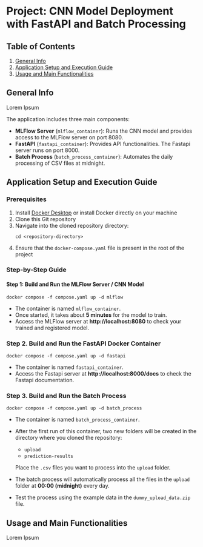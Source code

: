 # Project: CNN Model Deployment with FastAPI and Batch Processing

## Table of Contents
1. [General Info](#General-Info)
2. [Application Setup and Execution Guide](#Application-Setup-and-Execution-Guide)
3. [Usage and Main Functionalities](#Usage-and-Main-Functionalities)


## General Info
Lorem Ipsum

The application includes three main components: 
- **MLFlow Server** (`mlflow_container`): Runs the CNN model and provides access to the MLFlow server on port 8080.
- **FastAPI** (`fastapi_container`): Provides API functionalities. The Fastapi server runs on port 8000.
- **Batch Process** (`batch_process_container`): Automates the daily processing of CSV files at midnight.


## Application Setup and Execution Guide
### Prerequisites
1. Install [Docker Desktop](https://www.docker.com/products/docker-desktop) or install Docker directly on your machine
2. Clone this Git repository
3. Navigate into the cloned repository directory:
    ```
    cd <repository-directory>
    ```
4. Ensure that the `docker-compose.yaml` file is present in the root of the project


### Step-by-Step Guide
#### Step 1: Build and Run the MLFlow Server / CNN Model

```
docker compose -f compose.yaml up -d mlflow
```

- The container is named `mlflow_container`.
- Once started, it takes about **5 minutes** for the model to train.
- Access the MLFlow server at **http://localhost:8080** to check your trained and registered model.

### Step 2. Build and Run the FastAPI Docker Container

```
docker compose -f compose.yaml up -d fastapi
```

- The container is named `fastapi_container`.
- Access the Fastapi server at **http://localhost:8000/docs** to check the Fastapi documentation.

### Step 3. Build and Run the Batch Process

```
docker compose -f compose.yaml up -d batch_process
```

- The container is named `batch_process_container`.
- After the first run of this container, two new folders will be created in the directory where you cloned the repository:
   - `upload`
   - `prediction-results`

   Place the `.csv` files you want to process into the `upload` folder.
- The batch process will automatically process all the files in the `upload` folder at **00:00 (midnight)** every day.
- Test the process using the example data in the `dummy_upload_data.zip` file.

## Usage and Main Functionalities
Lorem Ipsum